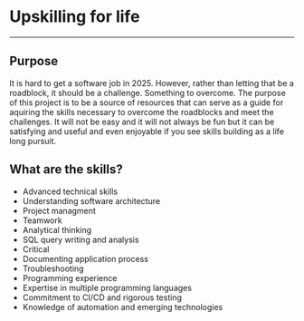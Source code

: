 # Upskilling for life

***

## Purpose

It is hard to get a software job in 2025. However, rather than letting that be a roadblock, it should be a challenge. Something to overcome. The purpose of this project is to be a source of resources that can serve as a guide for aquiring the skills necessary to overcome the roadblocks and meet the challenges. It will not be easy and it will not always be fun but it can be satisfying and useful and even enjoyable if you see skills building as a life long pursuit.

## What are the skills?

- Advanced technical skills
- Understanding software architecture
- Project managment
- Teamwork
- Analytical thinking
- SQL query writing and analysis
- Critical
- Documenting application process
- Troubleshooting
- Programming experience
- Expertise in multiple programming languages
- Commitment to CI/CD and rigorous testing
- Knowledge of automation and emerging technologies
